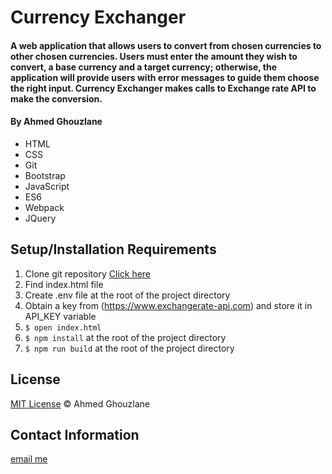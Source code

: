 # Currency Exchanger

#### A web application that allows users to convert from chosen currencies to other chosen currencies. Users must enter the amount they wish to convert, a base currency and a target currency; otherwise, the application will provide users with error messages to guide them choose the right input. Currency Exchanger makes calls to Exchange rate API to make the conversion. 

#### By Ahmed Ghouzlane

* HTML
* CSS
* Git
* Bootstrap
* JavaScript
* ES6
* Webpack
* JQuery

## Setup/Installation Requirements

1. Clone git repository [Click here](https://github.com/aGhouzlane/my-resort-website.git)
2. Find index.html file
3. Create .env file at the root of the project directory
4. Obtain a key from (https://www.exchangerate-api.com) and store it in API_KEY variable 
5. `$ open index.html`
6. `$ npm install` at the root of the project directory
7. `$ npm run build` at the root of the project directory


## License

[MIT License](https://opensource.org/licenses/MIT)
&copy; Ahmed Ghouzlane

## Contact Information

[email me](mailto:ahmedghouzlane@gmail.com)